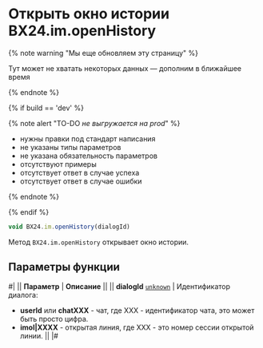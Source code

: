 # Открыть окно истории BX24.im.openHistory

{% note warning "Мы еще обновляем эту страницу" %}

Тут может не хватать некоторых данных — дополним в ближайшее время

{% endnote %}

{% if build == 'dev' %}

{% note alert "TO-DO _не выгружается на prod_" %}

- нужны правки под стандарт написания
- не указаны типы параметров
- не указана обязательность параметров
- отсутствуют примеры
- отсутствует ответ в случае успеха
- отсутствует ответ в случае ошибки

{% endnote %}

{% endif %}

```js
void BX24.im.openHistory(dialogId)
```

Метод `BX24.im.openHistory` открывает окно истории.

## Параметры функции

#|
|| **Параметр** | **Описание** ||
|| **dialogId**
[`unknown`](../../data-types.md) | Идентификатор диалога:
- **userId** или **chatXXX** - чат, где XXX - идентификатор чата, это может быть просто цифра.
- **imol\|XXXX** - открытая линия, где XXX - это номер сессии открытой линии. ||
|#